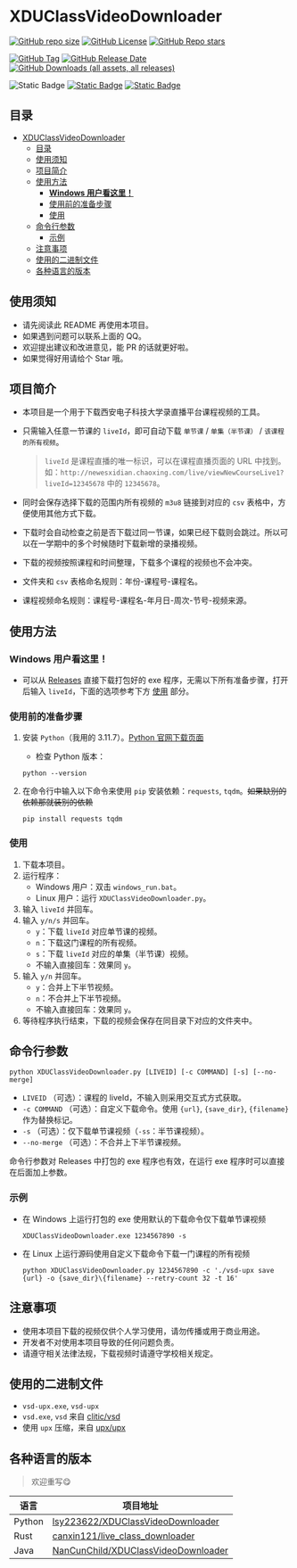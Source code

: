 # XDUClassVideoDownloader

[![GitHub repo size](https://img.shields.io/github/repo-size/lsy223622/XDUClassVideoDownloader)](https://github.com/lsy223622/XDUClassVideoDownloader/archive/refs/heads/main.zip)
[![GitHub License](https://img.shields.io/github/license/lsy223622/XDUClassVideoDownloader)](https://github.com/lsy223622/XDUClassVideoDownloader?tab=GPL-3.0-1-ov-file)
[![GitHub Repo stars](https://img.shields.io/github/stars/lsy223622/XDUClassVideoDownloader)](https://github.com/lsy223622/XDUClassVideoDownloader/stargazers)

[![GitHub Tag](https://img.shields.io/github/v/tag/lsy223622/XDUClassVideoDownloader)](https://github.com/lsy223622/XDUClassVideoDownloader/tags)
[![GitHub Release Date](https://img.shields.io/github/release-date-pre/lsy223622/XDUClassVideoDownloader)](https://github.com/lsy223622/XDUClassVideoDownloader/releases)
[![GitHub Downloads (all assets, all releases)](https://img.shields.io/github/downloads/lsy223622/XDUClassVideoDownloader/total)](https://github.com/lsy223622/XDUClassVideoDownloader/releases)

![Static Badge](https://img.shields.io/badge/QQ-2413282135-white?logo=tencentqq&logoColor=white&labelColor=blue)
[![Static Badge](https://img.shields.io/badge/HOME-lsy223622.com-white?labelColor=396aa9)](https://lsy223622.com)
[![Static Badge](https://img.shields.io/badge/BLOG-blog.lsy223622.com-white?labelColor=a6c4c2)](https://blog.lsy223622.com)

## 目录

- [XDUClassVideoDownloader](#xduclassvideodownloader)
  - [目录](#目录)
  - [使用须知](#使用须知)
  - [项目简介](#项目简介)
  - [使用方法](#使用方法)
    - [**Windows 用户看这里！**](#windows-用户看这里)
    - [使用前的准备步骤](#使用前的准备步骤)
    - [使用](#使用)
  - [命令行参数](#命令行参数)
    - [示例](#示例)
  - [注意事项](#注意事项)
  - [使用的二进制文件](#使用的二进制文件)
  - [各种语言的版本](#各种语言的版本)

## 使用须知

- 请先阅读此 README 再使用本项目。
- 如果遇到问题可以联系上面的 QQ。
- 欢迎提出建议和改进意见，能 PR 的话就更好啦。
- 如果觉得好用请给个 Star 哦。

## 项目简介

- 本项目是一个用于下载西安电子科技大学录直播平台课程视频的工具。
- 只需输入任意一节课的 `liveId`，即可自动下载 `单节课` / `单集（半节课）` / `该课程的所有视频`。

   > `liveId` 是课程直播的唯一标识，可以在课程直播页面的 URL 中找到。如：`http://newesxidian.chaoxing.com/live/viewNewCourseLive1?liveId=12345678` 中的 `12345678`。

- 同时会保存选择下载的范围内所有视频的 `m3u8` 链接到对应的 `csv` 表格中，方便使用其他方式下载。
- 下载时会自动检查之前是否下载过同一节课，如果已经下载则会跳过。所以可以在一学期中的多个时候随时下载新增的录播视频。
- 下载的视频按照课程和时间整理，下载多个课程的视频也不会冲突。
- 文件夹和 `csv` 表格命名规则：年份-课程号-课程名。
- 课程视频命名规则：课程号-课程名-年月日-周次-节号-视频来源。

## 使用方法

### **Windows 用户看这里！**

- 可以从 [Releases](https://github.com/lsy223622/XDUClassVideoDownloader/releases/latest) 直接下载打包好的 exe 程序，无需以下所有准备步骤，打开后输入 `liveId`，下面的选项参考下方 [使用](#使用) 部分。

### 使用前的准备步骤

1. 安装 `Python`（我用的 3.11.7）。[Python 官网下载页面](https://www.python.org/downloads/)
   - 检查 Python 版本：

   ```shell
   python --version
   ```

2. 在命令行中输入以下命令来使用 `pip` 安装依赖：`requests`, `tqdm`。~~如果缺别的依赖那就装别的依赖~~

   ```shell
   pip install requests tqdm
   ```

### 使用

1. 下载本项目。
2. 运行程序：
   - Windows 用户：双击 `windows_run.bat`。
   - Linux 用户：运行 `XDUClassVideoDownloader.py`。
3. 输入 `liveId` 并回车。
4. 输入 `y/n/s` 并回车。
   - `y`：下载 `liveId` 对应单节课的视频。
   - `n`：下载这门课程的所有视频。
   - `s`：下载 `liveId` 对应的单集（半节课）视频。
   - 不输入直接回车：效果同 `y`。
5. 输入 `y/n` 并回车。
   - `y`：合并上下半节视频。
   - `n`：不合并上下半节视频。
   - 不输入直接回车：效果同 `y`。
6. 等待程序执行结束，下载的视频会保存在同目录下对应的文件夹中。

## 命令行参数

```shell
python XDUClassVideoDownloader.py [LIVEID] [-c COMMAND] [-s] [--no-merge]
```

- `LIVEID` （可选）：课程的 liveId，不输入则采用交互式方式获取。
- `-c COMMAND` （可选）：自定义下载命令。使用 `{url}`, `{save_dir}`, `{filename}` 作为替换标记。
- `-s` （可选）：仅下载单节课视频（`-ss`：半节课视频）。
- `--no-merge` （可选）：不合并上下半节课视频。

命令行参数对 Releases 中打包的 exe 程序也有效，在运行 exe 程序时可以直接在后面加上参数。

### 示例

- 在 Windows 上运行打包的 exe 使用默认的下载命令仅下载单节课视频

   ```shell
   XDUClassVideoDownloader.exe 1234567890 -s
   ```

- 在 Linux 上运行源码使用自定义下载命令下载一门课程的所有视频

   ```shell
   python XDUClassVideoDownloader.py 1234567890 -c './vsd-upx save {url} -o {save_dir}\{filename} --retry-count 32 -t 16'
   ```

## 注意事项

- 使用本项目下载的视频仅供个人学习使用，请勿传播或用于商业用途。
- 开发者不对使用本项目导致的任何问题负责。
- 请遵守相关法律法规，下载视频时请遵守学校相关规定。

## 使用的二进制文件

- `vsd-upx.exe`, `vsd-upx`
- `vsd.exe`, `vsd` 来自 [clitic/vsd](https://github.com/clitic/vsd)
- 使用 `upx` 压缩，来自 [upx/upx](https://github.com/upx/upx)

## 各种语言的版本

> 欢迎重写😋

| 语言 | 项目地址 |
| --- | --- |
| Python | [lsy223622/XDUClassVideoDownloader](https://github.com/lsy223622/XDUClassVideoDownloader) |
| Rust | [canxin121/live_class_downloader](https://github.com/canxin121/live_class_downloader) |
| Java | [NanCunChild/XDUClassVideoDownloader](https://github.com/NanCunChild/XDUClassVideoDownloader/tree/java-version) |
